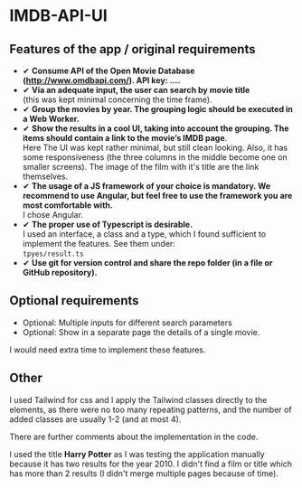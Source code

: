 # IMDB-API-UI

## Features of the app / original requirements

* ✔ __Consume API of the Open Movie Database (http://www.omdbapi.com/). API key: ....__
* ✔ __Via an adequate input, the user can search by movie title__ \
(this was kept minimal concerning the time frame).
* ✔ __Group the movies by year. The grouping logic should be executed in a Web Worker.__
* ✔ __Show the results in a cool UI, taking into account the grouping. The items should contain a link to the movie’s IMDB page__. \
Here The UI was kept rather minimal,
 but still clean looking. Also, it has some responsiveness (the three columns in the middle become one on smaller screens). The image of the film with it's title are the link
 themselves.
 * ✔ __The usage of a JS framework of your choice is mandatory. We recommend to use Angular, but feel free to use the framework you are most comfortable with.__ \
  I chose Angular.
* ✔ __The proper use of Typescript is desirable.__ \
I used an interface, a class and a type, which I found
sufficient to implement the features. See them under: \
`tpyes/result.ts`
* ✔ __Use git for version control and share the repo folder (in a file or GitHub repository).__

## Optional requirements

* Optional: Multiple inputs for different search parameters
* Optional: Show in a separate page the details of a single movie.

I would need extra time to implement these features.

## Other

I used Tailwind for css and I apply the Tailwind classes
directly to the elements, as there were no too many
repeating patterns, and the number of added classes are
usually 1-2 (and at most 4).

There are further comments about the implementation in the code.

I used the title __Harry Potter__ as I was testing the
application manually because it has two results for the
year 2010. I didn't find a film or title which has more than
2 results (I didn't merge multiple pages because of time).

